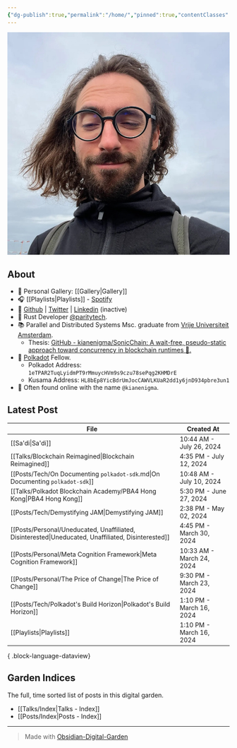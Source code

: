 ```yaml
---
{"dg-publish":true,"permalink":"/home/","pinned":true,"contentClasses":"homepage","tags":["gardenEntry"],"created":"2024-03-24T10:35:09.000+00:00","updated":"2024-07-26T10:48:33.149+01:00"}
---
```


![Screenshot 2023-11-01 at 21.21.06.jpeg|300](/img/user/resources/Screenshot%202023-11-01%20at%2021.21.06.jpeg)
## About 

- 📸 Personal Gallery: [[Gallery\|Gallery]]
- 🎧 [[Playlists\|Playlists]] - [Spotify](https://open.spotify.com/user/1248494156?si=4e6338ab8bdb4c04)
- 🐙 [Github](https://github.com/kianenigma) | [Twitter](https://twitter.com/kianenigma)  | [Linkedin](https://www.linkedin.com/in/kian-paimani-a3618022b/) (inactive)
- 🦀 Rust Developer [@paritytech](https://twitter.com/ParityTech/). 
- 📚 Parallel and Distributed Systems Msc. graduate from [Vrije Universiteit Amsterdam](https://twitter.com/VUamsterdam).
	- Thesis: [GitHub - kianenigma/SonicChain: A wait-free, pseudo-static approach toward concurrency in blockchain runtimes 🚀.](https://github.com/kianenigma/SonicChain?tab=readme-ov-file)
- 🔴 [Polkadot](https://www.polkadot.network) Fellow. 
	- Polkadot Address: `1eTPAR2TuqLyidmPT9rMmuycHVm9s9czu78sePqg2KHMDrE`
	- Kusama Address: `HL8bEp8YicBdrUmJocCAWVLKUaR2dd1y6jnD934pbre3un1`
- 🤖 Often found online with the name `@kianenigma`.
## Latest Post 

| File                                                                                                   | Created At                |
| ------------------------------------------------------------------------------------------------------ | ------------------------- |
| [[Sa'di\|Sa'di]]                                                                                    | 10:44 AM - July 26, 2024  |
| [[Talks/Blockchain Reimagined\|Blockchain Reimagined]]                                              | 4:35 PM - July 12, 2024   |
| [[Posts/Tech/On Documenting `polkadot-sdk`.md\|On Documenting `polkadot-sdk`]]                         | 10:48 AM - July 10, 2024  |
| [[Talks/Polkadot Blockchain Academy/PBA4 Hong Kong\|PBA4 Hong Kong]]                                | 5:30 PM - June 27, 2024   |
| [[Posts/Tech/Demystifying JAM\|Demystifying JAM]]                                                   | 2:38 PM - May 02, 2024    |
| [[Posts/Personal/Uneducated, Unaffiliated, Disinterested\|Uneducated, Unaffiliated, Disinterested]] | 4:45 PM - March 30, 2024  |
| [[Posts/Personal/Meta Cognition Framework\|Meta Cognition Framework]]                               | 10:33 AM - March 24, 2024 |
| [[Posts/Personal/The Price of Change\|The Price of Change]]                                         | 9:30 PM - March 23, 2024  |
| [[Posts/Tech/Polkadot's Build Horizon\|Polkadot's Build Horizon]]                                   | 1:10 PM - March 16, 2024  |
| [[Playlists\|Playlists]]                                                                            | 1:10 PM - March 16, 2024  |

{ .block-language-dataview}

## Garden Indices 
The full, time sorted list of posts in this digital garden. 
- [[Talks/Index\|Talks - Index]]
- [[Posts/Index\|Posts - Index]]

---

> Made with [Obsidian-Digital-Garden](https://github.com/oleeskild/Obsidian-Digital-Garden)